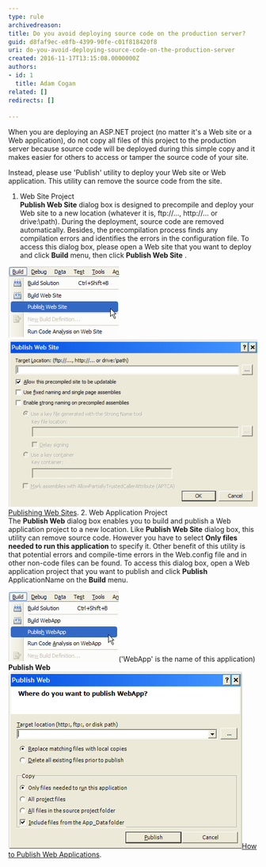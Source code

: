 ```yaml
---
type: rule
archivedreason: 
title: Do you avoid deploying source code on the production server?
guid: d8faf9ec-e8fb-4399-90fe-c01f818420f8
uri: do-you-avoid-deploying-source-code-on-the-production-server
created: 2016-11-17T13:15:08.0000000Z
authors:
- id: 1
  title: Adam Cogan
related: []
redirects: []

---
```


When you are deploying an ASP.NET project (no matter it's a Web site or a Web application), do not copy all files of this project to the production server because source code will be deployed during this simple copy and it makes easier for others to access or tamper the source code of your site.

Instead, please use 'Publish' utility to deploy your Web site or Web application. This utility can remove the source code from the site.

<!--endintro-->

1. Web Site Project<br>          **Publish Web Site** dialog box is designed to precompile and deploy your Web site to a new location (whatever it is, ftp://..., http://... or drive:\path). During the deployment, source code are removed automatically. Besides, the precompilation process finds any compilation errors and identifies the errors in the configuration file.
    To access this dialog box, please open a Web site that you want to deploy and click  **Build** menu, then click  **Publish Web Site** .

![How to opendialog box Publish Web Site](PublishWebsite.jpg)
![dialog box Publish Web Site     See more about](PublishWebsiteDialog.JPG)[Publishing Web Sites](https://msdn.microsoft.com/en-us/library/20yh9f1b.aspx).
2. Web Application Project <br>          The  **Publish Web** dialog box enables you to build and publish a Web application project to a new location. Like  **Publish Web Site** dialog box, this utility can remove source code. However you have to select  **Only files needed to run this application** to specify it. Other benefit of this utility is that potential errors and compile-time errors in the Web.config file and in other non-code files can be found.
    To access this dialog box, open a Web application project that you want to publish and click  **Publish** ApplicationName on the  **Build** menu.

![How to opendialog](PublishWebApp.jpg)('WebApp' is the name of this application) **Publish Web** 
![dialog box Publish Web     See more about](PublishWebAppDialog.JPG)[How to Publish Web Applications](https://msdn.microsoft.com/en-us/library/aa983453.aspx).
